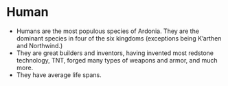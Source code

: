 # Human

- Humans are the most populous species of Ardonia. They are the dominant species in four of the six kingdoms (exceptions being K’arthen and Northwind.) 
- They are great builders and inventors, having invented most redstone technology, TNT, forged many types of weapons and armor, and much more.
- They have average life spans.
